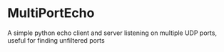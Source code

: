 # MultiPortEcho
A simple python echo client and server listening on multiple UDP ports, useful for finding unfiltered ports
